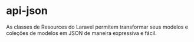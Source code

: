 # api-json
As classes de Resources do Laravel permitem transformar seus modelos e coleções de modelos em JSON de maneira expressiva e fácil.
